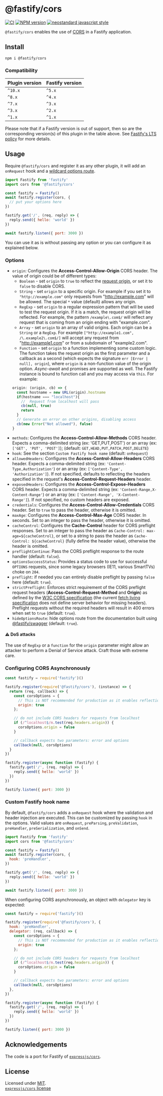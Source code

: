 # @fastify/cors

[![CI](https://github.com/fastify/fastify-cors/actions/workflows/ci.yml/badge.svg?branch=master)](https://github.com/fastify/fastify-cors/actions/workflows/ci.yml)
[![NPM version](https://img.shields.io/npm/v/@fastify/cors.svg?style=flat)](https://www.npmjs.com/package/@fastify/cors)
[![neostandard javascript style](https://img.shields.io/badge/code_style-neostandard-brightgreen?style=flat)](https://github.com/neostandard/neostandard)

`@fastify/cors` enables the use of [CORS](https://en.wikipedia.org/wiki/Cross-origin_resource_sharing) in a Fastify application.

## Install
```
npm i @fastify/cors
```

### Compatibility

| Plugin version | Fastify version |
| ---------------|-----------------|
| `^10.x`        | `^5.x`          |
| `^8.x`         | `^4.x`          |
| `^7.x`         | `^3.x`          |
| `^3.x`         | `^2.x`          |
| `^1.x`         | `^1.x`          |


Please note that if a Fastify version is out of support, then so are the corresponding version(s) of this plugin
in the table above.
See [Fastify's LTS policy](https://github.com/fastify/fastify/blob/main/docs/Reference/LTS.md) for more details.

## Usage
Require `@fastify/cors` and register it as any other plugin, it will add an `onRequest` hook and a [wildcard options route](https://github.com/fastify/fastify/issues/326#issuecomment-411360862).
```js
import Fastify from 'fastify'
import cors from '@fastify/cors'

const fastify = Fastify()
await fastify.register(cors, {
  // put your options here
})

fastify.get('/', (req, reply) => {
  reply.send({ hello: 'world' })
})

await fastify.listen({ port: 3000 })
```
You can use it as is without passing any option or you can configure it as explained below.
### Options
* `origin`: Configures the **Access-Control-Allow-Origin** CORS header. The value of origin could be of different types:
  - `Boolean` - set `origin` to `true` to reflect the [request origin](http://tools.ietf.org/html/draft-abarth-origin-09), or set it to `false` to disable CORS.
  - `String` - set `origin` to a specific origin. For example if you set it to `"http://example.com"` only requests from "http://example.com" will be allowed. The special `*` value (default) allows any origin.
  - `RegExp` - set `origin` to a regular expression pattern that will be used to test the request origin. If it is a match, the request origin will be reflected. For example, the pattern `/example\.com$/` will reflect any request that is coming from an origin ending with "example.com".
  - `Array` - set `origin` to an array of valid origins. Each origin can be a `String` or a `RegExp`. For example `["http://example1.com", /\.example2\.com$/]` will accept any request from "http://example1.com" or from a subdomain of "example2.com".
  - `Function` - set `origin` to a function implementing some custom logic. The function takes the request origin as the first parameter and a callback as a second (which expects the signature `err [Error | null], origin`), where `origin` is a non-function value of the origin option. *Async-await* and promises are supported as well. The Fastify instance is bound to function call and you may access via `this`. For example:
  ```js
  origin: (origin, cb) => {
    const hostname = new URL(origin).hostname
    if(hostname === "localhost"){
      //  Request from localhost will pass
      cb(null, true)
      return
    }
    // Generate an error on other origins, disabling access
    cb(new Error("Not allowed"), false)
  }
  ```
* `methods`: Configures the **Access-Control-Allow-Methods** CORS header. Expects a comma-delimited string (ex: 'GET,PUT,POST') or an array (ex: `['GET', 'PUT', 'POST']`); (default: `GET,HEAD,PUT,PATCH,POST,DELETE`)
* `hook`: See the section `Custom Fastify hook name` (default: `onRequest`)
* `allowedHeaders`: Configures the **Access-Control-Allow-Headers** CORS header. Expects a comma-delimited string (ex: `'Content-Type,Authorization'`) or an array (ex: `['Content-Type', 'Authorization']`). If not specified, defaults to reflecting the headers specified in the request's **Access-Control-Request-Headers** header.
* `exposedHeaders`: Configures the **Access-Control-Expose-Headers** CORS header. Expects a comma-delimited string (ex: `'Content-Range,X-Content-Range'`) or an array (ex: `['Content-Range', 'X-Content-Range']`). If not specified, no custom headers are exposed.
* `credentials`: Configures the **Access-Control-Allow-Credentials** CORS header. Set to `true` to pass the header, otherwise it is omitted.
* `maxAge`: Configures the **Access-Control-Max-Age** CORS header. In seconds. Set to an integer to pass the header, otherwise it is omitted.
* `cacheControl`: Configures the **Cache-Control** header for CORS preflight responses. Set to an integer to pass the header as `Cache-Control: max-age=${cacheControl}`, or set to a string to pass the header as `Cache-Control: ${cacheControl}` (fully define the header value), otherwise the header is omitted.
* `preflightContinue`: Pass the CORS preflight response to the route handler (default: `false`).
* `optionsSuccessStatus`: Provides a status code to use for successful `OPTIONS` requests, since some legacy browsers (IE11, various SmartTVs) choke on `204`.
* `preflight`: if needed you can entirely disable preflight by passing `false` here (default: `true`).
* `strictPreflight`: Enforces strict requirement of the CORS preflight request headers (**Access-Control-Request-Method** and **Origin**) as defined by the [W3C CORS specification](https://www.w3.org/TR/2020/SPSD-cors-20200602/#resource-preflight-requests) (the current [fetch living specification](https://fetch.spec.whatwg.org/) does not define server behavior for missing headers). Preflight requests without the required headers will result in 400 errors when set to `true` (default: `true`).
* `hideOptionsRoute`: hide options route from the documentation built using [@fastify/swagger](https://github.com/fastify/fastify-swagger) (default: `true`).

#### :warning: DoS attacks

The use of `RegExp` or a `function` for the `origin` parameter might allow an attacker to perform a Denial of Service
attack. Craft those with extreme care.

### Configuring CORS Asynchronously

```js
const fastify = require('fastify')()

fastify.register(require('@fastify/cors'), (instance) => {
  return (req, callback) => {
    const corsOptions = {
      // This is NOT recommended for production as it enables reflection exploits
      origin: true
    };

    // do not include CORS headers for requests from localhost
    if (/^localhost$/m.test(req.headers.origin)) {
      corsOptions.origin = false
    }

    // callback expects two parameters: error and options
    callback(null, corsOptions)
  }
})

fastify.register(async function (fastify) {
  fastify.get('/', (req, reply) => {
    reply.send({ hello: 'world' })
  })
})

fastify.listen({ port: 3000 })
```

### Custom Fastify hook name

By default, `@fastify/cors` adds a `onRequest` hook where the validation and header injection are executed. This can be customized by passing `hook` in the options. Valid values are `onRequest`, `preParsing`, `preValidation`, `preHandler`, `preSerialization`, and `onSend`.

```js
import Fastify from 'fastify'
import cors from '@fastify/cors'

const fastify = Fastify()
await fastify.register(cors, {
  hook: 'preHandler',
})

fastify.get('/', (req, reply) => {
  reply.send({ hello: 'world' })
})

await fastify.listen({ port: 3000 })
```

When configuring CORS asynchronously, an object with `delegator` key is expected:

```js
const fastify = require('fastify')()

fastify.register(require('@fastify/cors'), {
  hook: 'preHandler',
  delegator: (req, callback) => {
    const corsOptions = {
      // This is NOT recommended for production as it enables reflection exploits
      origin: true
    };

    // do not include CORS headers for requests from localhost
    if (/^localhost$/m.test(req.headers.origin)) {
      corsOptions.origin = false
    }

    // callback expects two parameters: error and options
    callback(null, corsOptions)
  },
})

fastify.register(async function (fastify) {
  fastify.get('/', (req, reply) => {
    reply.send({ hello: 'world' })
  })
})

fastify.listen({ port: 3000 })
```

## Acknowledgements

The code is a port for Fastify of [`expressjs/cors`](https://github.com/expressjs/cors).

## License

Licensed under [MIT](./LICENSE).<br/>
[`expressjs/cors` license](https://github.com/expressjs/cors/blob/master/LICENSE)

